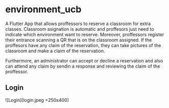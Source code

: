 # environment_ucb

A Flutter App that allows proffessors to reserve a classroom for extra classes. Classroom asignation is automatic and proffesors just need to indicate which environment want to reserve. Moreover, proffessors register their entrance scanning a QR that is on the classroom assigned. If the proffesors have any claim of the reservation, they can take pictures of the classroom and make a claim of the reservation. 

Furthermore, an administrator can accept or decline a reservation and also can attend any claim by sendin a response and reviewing the claim of the proffessor.

## Login
![Login](login.jpeg =250x400)
